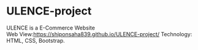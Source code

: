 # ULENCE-project  
ULENCE is a E-Commerce Website  
Web View:https://shiponsaha839.github.io/ULENCE-project/
Technology: HTML, CSS, Bootstrap.

